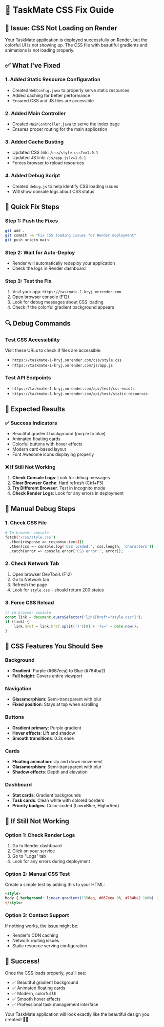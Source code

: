 # 🎨 TaskMate CSS Fix Guide

## 🚨 Issue: CSS Not Loading on Render

Your TaskMate application is deployed successfully on Render, but the colorful UI is not showing up. The CSS file with beautiful gradients and animations is not loading properly.

## ✅ What I've Fixed

### 1. **Added Static Resource Configuration**
- Created `WebConfig.java` to properly serve static resources
- Added caching for better performance
- Ensured CSS and JS files are accessible

### 2. **Added Main Controller**
- Created `MainController.java` to serve the index page
- Ensures proper routing for the main application

### 3. **Added Cache Busting**
- Updated CSS link: `/css/style.css?v=1.0.1`
- Updated JS link: `/js/app.js?v=1.0.1`
- Forces browser to reload resources

### 4. **Added Debug Script**
- Created `debug.js` to help identify CSS loading issues
- Will show console logs about CSS status

## 🚀 Quick Fix Steps

### Step 1: Push the Fixes
```bash
git add .
git commit -m "Fix CSS loading issues for Render deployment"
git push origin main
```

### Step 2: Wait for Auto-Deploy
- Render will automatically redeploy your application
- Check the logs in Render dashboard

### Step 3: Test the Fix
1. Visit your app: `https://taskmate-1-kryj.onrender.com`
2. Open browser console (F12)
3. Look for debug messages about CSS loading
4. Check if the colorful gradient background appears

## 🔍 Debug Commands

### Test CSS Accessibility
Visit these URLs to check if files are accessible:
- `https://taskmate-1-kryj.onrender.com/css/style.css`
- `https://taskmate-1-kryj.onrender.com/js/app.js`

### Test API Endpoints
- `https://taskmate-1-kryj.onrender.com/api/test/css-exists`
- `https://taskmate-1-kryj.onrender.com/api/test/static-resources`

## 🎯 Expected Results

### ✅ Success Indicators
- Beautiful gradient background (purple to blue)
- Animated floating cards
- Colorful buttons with hover effects
- Modern card-based layout
- Font Awesome icons displaying properly

### ❌ If Still Not Working
1. **Check Console Logs**: Look for debug messages
2. **Clear Browser Cache**: Hard refresh (Ctrl+F5)
3. **Try Different Browser**: Test in incognito mode
4. **Check Render Logs**: Look for any errors in deployment

## 🔧 Manual Debug Steps

### 1. Check CSS File
```bash
# In browser console
fetch('/css/style.css')
  .then(response => response.text())
  .then(css => console.log('CSS loaded:', css.length, 'characters'))
  .catch(error => console.error('CSS error:', error));
```

### 2. Check Network Tab
1. Open browser DevTools (F12)
2. Go to Network tab
3. Refresh the page
4. Look for `style.css` - should return 200 status

### 3. Force CSS Reload
```javascript
// In browser console
const link = document.querySelector('link[href*="style.css"]');
if (link) {
    link.href = link.href.split('?')[0] + '?v=' + Date.now();
}
```

## 🎨 CSS Features You Should See

### Background
- **Gradient**: Purple (#667eea) to Blue (#764ba2)
- **Full height**: Covers entire viewport

### Navigation
- **Glassmorphism**: Semi-transparent with blur
- **Fixed position**: Stays at top when scrolling

### Buttons
- **Gradient primary**: Purple gradient
- **Hover effects**: Lift and shadow
- **Smooth transitions**: 0.3s ease

### Cards
- **Floating animation**: Up and down movement
- **Glassmorphism**: Semi-transparent with blur
- **Shadow effects**: Depth and elevation

### Dashboard
- **Stat cards**: Gradient backgrounds
- **Task cards**: Clean white with colored borders
- **Priority badges**: Color-coded (Low=Blue, High=Red)

## 🚀 If Still Not Working

### Option 1: Check Render Logs
1. Go to Render dashboard
2. Click on your service
3. Go to "Logs" tab
4. Look for any errors during deployment

### Option 2: Manual CSS Test
Create a simple test by adding this to your HTML:
```html
<style>
body { background: linear-gradient(135deg, #667eea 0%, #764ba2 100%) !important; }
</style>
```

### Option 3: Contact Support
If nothing works, the issue might be:
- Render's CDN caching
- Network routing issues
- Static resource serving configuration

## 🎉 Success!

Once the CSS loads properly, you'll see:
- ✅ Beautiful gradient background
- ✅ Animated floating cards
- ✅ Modern, colorful UI
- ✅ Smooth hover effects
- ✅ Professional task management interface

Your TaskMate application will look exactly like the beautiful design you created! 🎨✨
